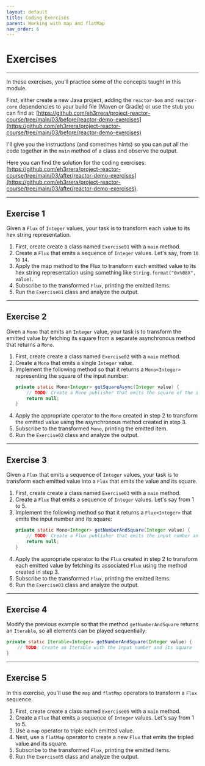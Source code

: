 ```yaml
---
layout: default
title: Coding Exercises
parent: Working with map and flatMap
nav_order: 6
---
```


# Exercises
---

In these exercises, you'll practice some of the concepts taught in this module.

First, either create a new Java project, adding the `reactor-bom` and `reactor-core` dependencies to your build file (Maven or Gradle) or use the stub you can find at: [https://github.com/eh3rrera/project-reactor-course/tree/main/03/before/reactor-demo-exercises](https://github.com/eh3rrera/project-reactor-course/tree/main/03/before/reactor-demo-exercises)

I'll give you the instructions (and sometimes hints) so you can put all the code together in the `main` method of a class and observe the output.

Here you can find the solution for the coding exercises: [https://github.com/eh3rrera/project-reactor-course/tree/main/03/after/reactor-demo-exercises](https://github.com/eh3rrera/project-reactor-course/tree/main/03/after/reactor-demo-exercises).

----

## Exercise 1
Given a `Flux` of `Integer` values, your task is to transform each value to its hex string representation.
1. First, create create a class named `Exercise01` with a `main` method.
2. Create a `Flux` that emits a sequence of `Integer` values. Let's say, from `10` to `14`.
3. Apply the map method to the Flux to transform each emitted value to its hex string representation using something like `String.format("0x%08X", value)`.
4. Subscribe to the transformed `Flux`, printing the emitted items.
5. Run the `Exercise01` class and analyze the output.

----

## Exercise 2
Given a `Mono` that emits an `Integer` value, your task is to transform the emitted value by fetching its square from a separate asynchronous method that returns a `Mono`.
1. First, create create a class named `Exercise02` with a `main` method.
2. Create a `Mono` that emits a single `Integer` value.
3. Implement the following method so that it returns a `Mono<Integer>` representing the square of the input number:
    ```java
    private static Mono<Integer> getSquareAsync(Integer value) {
        // TODO: Create a Mono publisher that emits the square of the input number
        return null;
    }
    ```
4. Apply the appropriate operator to the `Mono` created in step 2 to transform the emitted value using the asynchronous method created in step 3.
5. Subscribe to the transformed `Mono`, printing the emitted item.
6. Run the `Exercise02` class and analyze the output.
    
----

## Exercise 3
Given a `Flux` that emits a sequence of `Integer` values, your task is to transform each emitted value into a `Flux` that emits the value and its square.
1. First, create create a class named `Exercise03` with a `main` method.
2. Create a `Flux` that emits a sequence of `Integer` values. Let's say from 1 to 5.
3. Implement the following method so that it returns a `Flux<Integer>` that emits the input number and its square:
    ```java
    private static Mono<Integer> getNumberAndSquare(Integer value) {
        // TODO: Create a Flux publisher that emits the input number and its square
        return null;
    }
    ```
4. Apply the appropriate operator to the `Flux` created in step 2 to transform each emitted value by fetching its associated `Flux` using the method created in step 3.
5. Subscribe to the transformed `Flux`, printing the emitted items.
6. Run the `Exercise03` class and analyze the output.

----

## Exercise 4
Modify the previous example so that the method `getNumberAndSquare` returns an `Iterable`, so all elements can be played sequentially:
```java
private static Iterable<Integer> getNumberAndSquare(Integer value) {
    // TODO: Create an Iterable with the input number and its square
}
```


----

## Exercise 5
In this exercise, you'll use the `map` and `flatMap` operators to transform a `Flux` sequence.
1. First, create create a class named `Exercise05` with a `main` method.
2. Create a `Flux` that emits a sequence of `Integer` values. Let's say from 1 to 5.
3. Use a `map` operator to triple each emitted value.
4. Next, use a `flatMap` operator to create a new `Flux` that emits the tripled value and its square.
5. Subscribe to the transformed `Flux`, printing the emitted items.
6. Run the `Exercise05` class and analyze the output.
